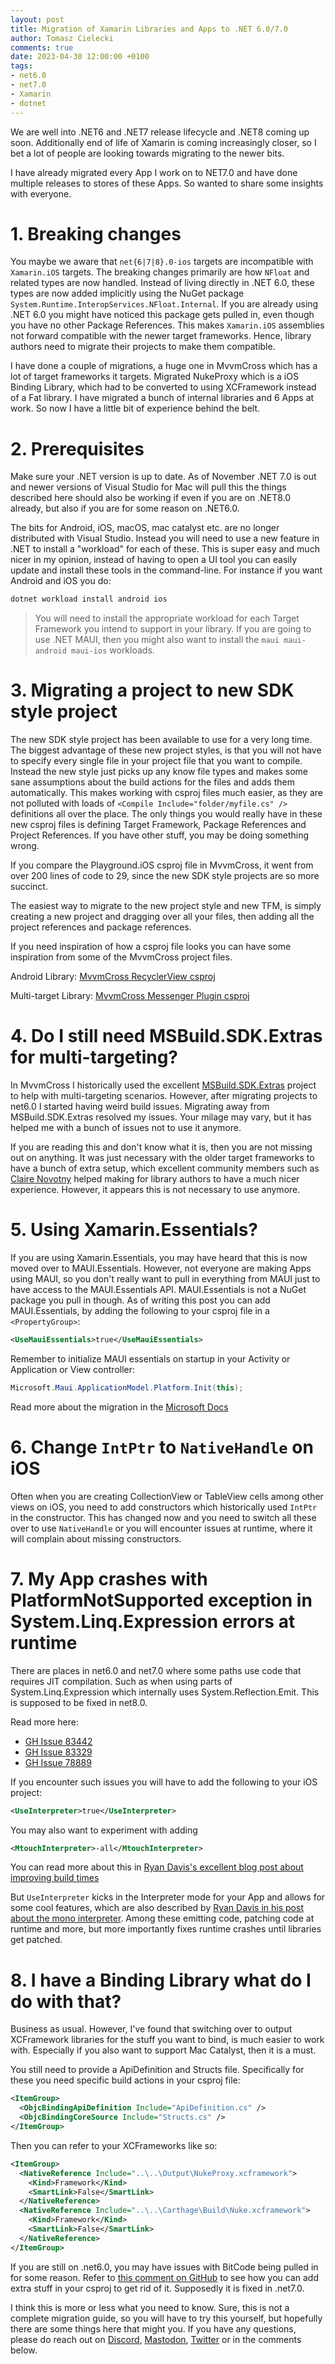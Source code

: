```yaml
---
layout: post
title: Migration of Xamarin Libraries and Apps to .NET 6.0/7.0
author: Tomasz Cielecki
comments: true
date: 2023-04-30 12:00:00 +0100
tags:
- net6.0
- net7.0
- Xamarin
- dotnet
---
```


We are well into .NET6 and .NET7 release lifecycle and .NET8 coming up soon. Additionally end of life of Xamarin is coming
increasingly closer, so I bet a lot of people are looking towards migrating to the newer bits.

I have already migrated every App I work on to NET7.0 and have done multiple releases to stores of these Apps. So wanted to share some insights with everyone.

# 1. Breaking changes

You maybe we aware that `net{6|7|8}.0-ios` targets are incompatible with `Xamarin.iOS` targets. The breaking changes primarily are how `NFloat` and related types are now handled. Instead of living directly in .NET 6.0, these types are now added implicitly using the NuGet package `System.Runtime.InteropServices.NFloat.Internal`. If you are already using .NET 6.0 you might have noticed this package gets pulled in, even though you have no other Package References.
This makes `Xamarin.iOS` assemblies not forward compatible with the newer target frameworks. Hence, library authors need to migrate their projects to make them compatible.

I have done a couple of migrations, a huge one in MvvmCross which has a lot of target frameworks it targets. Migrated NukeProxy which is a iOS Binding Library, which had to be converted to using XCFramework instead of a Fat library. I have migrated a bunch of internal libraries and 6 Apps at work. So now I have a little bit of experience behind the belt.

# 2. Prerequisites
Make sure your .NET version is up to date. As of November .NET 7.0 is out and newer versions of Visual Studio for Mac will pull this the things described here should also be working if even if you are on .NET8.0 already, but also if you are for some reason on .NET6.0.

The bits for Android, iOS, macOS, mac catalyst etc. are no longer distributed with Visual Studio. Instead you will need to use a new feature in .NET to install a "workload" for each of these. This is super easy and much nicer in my opinion, instead of having to open a UI tool you can easily update and install these tools in the command-line. For instance if you want Android and iOS you do:

```bash
dotnet workload install android ios
```

> You will need to install the appropriate workload for each Target Framework you intend to support in your library. If you are going to use .NET MAUI, then you might also want to install the `maui maui-android maui-ios` workloads.

# 3. Migrating a project to new SDK style project

The new SDK style project has been available to use for a very long time. The biggest advantage of these new project styles, is that you will not have to specify every single file in your project file that you want to compile. Instead the new style just picks up any know file types and makes some sane assumptions about the build actions for the files and adds them automatically.
This makes working with csproj files much easier, as they are not polluted with loads of `<Compile Include="folder/myfile.cs" />` definitions all over the place. The only things you would really have in these new csproj files is defining Target Framework, Package References and Project References. If you have other stuff, you may be doing something wrong.

If you compare the Playground.iOS csproj file in MvvmCross, it went from over 200 lines of code to 29, since the new SDK style projects are so more succinct.

The easiest way to migrate to the new project style and new TFM, is simply creating a new project and dragging over all your files, then adding all the project references and package references.

If you need inspiration of how a csproj file looks you can have some inspiration from some of the MvvmCross project files.

Android Library: [MvvmCross RecyclerView csproj](https://github.com/MvvmCross/MvvmCross/blob/develop/MvvmCross.DroidX/RecyclerView/MvvmCross.DroidX.RecyclerView.csproj)

Multi-target Library: [MvvmCross Messenger Plugin csproj](https://github.com/MvvmCross/MvvmCross/blob/develop/MvvmCross.Plugins/Messenger/MvvmCross.Plugin.Messenger.csproj)

# 4. Do I still need MSBuild.SDK.Extras for multi-targeting?

In MvvmCross I historically used the excellent [MSBuild.SDK.Extras](https://github.com/novotnyllc/MSBuildSdkExtras) project to help with multi-targeting scenarios. However, after migrating projects to net6.0 I started having weird build issues. Migrating away from MSBuild.SDK.Extras resolved my issues.
Your milage may vary, but it has helped me with a bunch of issues not to use it anymore.

If you are reading this and don't know what it is, then you are not missing out on anything. It was just necessary with the older target frameworks to have a bunch of extra setup, which excellent community members such as [Claire Novotny](https://github.com/novotnyllc) helped making for library authors to have a much nicer experience. However, it appears this is not necessary to use anymore.

# 5. Using Xamarin.Essentials?

If you are using Xamarin.Essentials, you may have heard that this is now moved over to MAUI.Essentials. However, not everyone are making Apps using MAUI, so you don't really want to pull in everything from MAUI just to have access to the MAUI.Essentials API.
MAUI.Essentials is not a NuGet package you pull in though. As of writing this post you can add MAUI.Essentials, by adding the following to your csproj file in a `<PropertyGroup>`:

```xml
<UseMauiEssentials>true</UseMauiEssentials>
```

Remember to initialize MAUI essentials on startup in your Activity or Application or View controller:

```csharp
Microsoft.Maui.ApplicationModel.Platform.Init(this);
```

Read more about the migration in the [Microsoft Docs](https://learn.microsoft.com/en-us/dotnet/maui/migration/native-essentials?view=net-maui-7.0&tabs=android)

# 6. Change `IntPtr` to `NativeHandle` on iOS

Often when you are creating CollectionView or TableView cells among other views on iOS, you need to add constructors which historically used `IntPtr` in the constructor. This has changed now and you need to switch all these over to use `NativeHandle` or you will encounter issues at runtime, where it will complain about missing constructors.

# 7. My App crashes with PlatformNotSupported exception in System.Linq.Expression errors at runtime

There are places in net6.0 and net7.0 where some paths use code that requires JIT compilation. Such as when using parts of System.Linq.Expression which internally uses System.Reflection.Emit. This is supposed to be fixed in net8.0.

Read more here:
- [GH Issue 83442](https://github.com/dotnet/runtime/issues/83442)
- [GH Issue 83329](https://github.com/dotnet/runtime/issues/83329)
- [GH Issue 78889](https://github.com/dotnet/runtime/issues/78889)

If you encounter such issues you will have to add the following to your iOS project:

```xml
<UseInterpreter>true</UseInterpreter>
```

You may also want to experiment with adding

```xml
<MtouchInterpreter>-all</MtouchInterpreter>
```

You can read more about this in [Ryan Davis's excellent blog post about improving build times](https://ryandavis.io/improving-dotnet-ios-release-build-times-on-apple-silicon/)

But `UseInterpreter` kicks in the Interpreter mode for your App and allows for some cool features, which are also described by [Ryan Davis in his post about the mono interpreter](https://ryandavis.io/practical-uses-for-the-mono-interpreter/). Among these emitting code, patching code at runtime and more, but more importantly fixes runtime crashes until libraries get patched.

# 8. I have a Binding Library what do I do with that?

Business as usual. However, I've found that switching over to output XCFramework libraries for the stuff you want to bind, is much easier to work with. Especially if you also want to support Mac Catalyst, then it is a must.

You still need to provide a ApiDefinition and Structs file. Specifically for these you need specific build actions in your csproj file:

```xml
<ItemGroup>
  <ObjcBindingApiDefinition Include="ApiDefinition.cs" />
  <ObjcBindingCoreSource Include="Structs.cs" />
</ItemGroup>
```

Then you can refer to your XCFrameworks like so:

```xml
<ItemGroup>
  <NativeReference Include="..\..\Output\NukeProxy.xcframework">
    <Kind>Framework</Kind>
    <SmartLink>False</SmartLink>
  </NativeReference>
  <NativeReference Include="..\..\Carthage\Build\Nuke.xcframework">
    <Kind>Framework</Kind>
    <SmartLink>False</SmartLink>
  </NativeReference>
</ItemGroup>
```

If you are still on .net6.0, you may have issues with BitCode being pulled in for some reason. Refer to [this comment on GitHub](https://github.com/dotnet/maui/issues/10989#issuecomment-1304317816) to see how you can add extra stuff in your csproj to get rid of it. Supposedly it is fixed in .net7.0.


I think this is more or less what you need to know. Sure, this is not a complete migration guide, so you will have to try this yourself, but hopefully there are some things here that might you.
If you have any questions, please do reach out on [Discord](BaronOfCheese#5834), [Mastodon](https://fosstodon.org/@Cheesebaron), [Twitter](https://twitter.com/Cheesebaron) or in the comments below.
